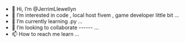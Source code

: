 - 👋 Hi, I’m @JerrimLlewellyn
- 👀 I’m interested in code , local host fivem , game developer little bit ...
- 🌱 I’m currently learning .py ...
- 💞️ I’m looking to collaborate ------ ...
- 📫 How to reach me learn ...

<!---
JerrimLlewellyn/JerrimLlewellyn is a ✨ special ✨ repository because its `README.md` (this file) appears on your GitHub profile.
You can click the Preview link to take a look at your changes.
--->

